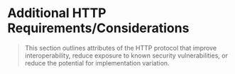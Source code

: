 # Additional HTTP Requirements/Considerations
> This section outlines attributes of the HTTP protocol that improve interoperability, reduce exposure to known security vulnerabilities, or reduce the potential for implementation variation.